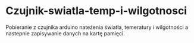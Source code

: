 # Czujnik-swiatla-temp-i-wilgotnosci

Pobieranie z czujnika arduino nateżenia światła, temeratury i wilgotności a nastepnie zapisywanie danych na kartę pamięci.